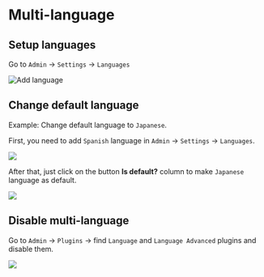 # Multi-language

## Setup languages

Go to `Admin` -> `Settings` -> `Languages`

![Add language](../images/translation-add-language.png)

## Change default language

Example: Change default language to `Japanese`.

First, you need to add `Spanish` language in `Admin` -> `Settings` -> `Languages`.

![](../images/multi-language-1.png)

After that, just click on the button **Is default?** column to make `Japanese` language as default.

![](../images/multi-language-2.jpg)

## Disable multi-language

Go to `Admin` -> `Plugins` -> find `Language` and `Language Advanced` plugins and disable them.

![](../images/multi-language-3.png)